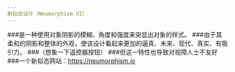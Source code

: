 ```yaml
---
新拟态设计（Neumorphism UI）
---
```

###是一种使用对象阴影的模糊、角度和强度来突显出对象的样式。
###由于其柔和的阴影和整体的外观，使该设计看起来更加的逼真、未来、现代、真实、有吸引力。
###（想象一下遥控器按钮）
###但这一特性也导致对视障人士不友好
###一个新拟态网站：https://neumorphism.io
